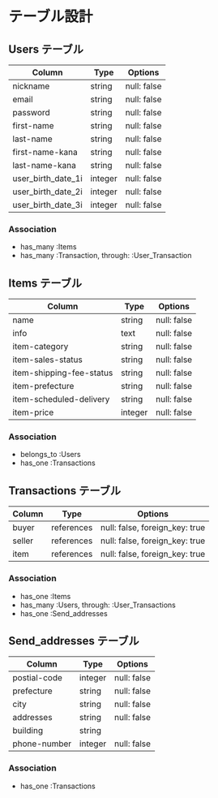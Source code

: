 # テーブル設計

## Users テーブル

| Column             | Type    | Options     |
| ------------------ | ------- | ----------- |
| nickname           | string  | null: false |
| email              | string  | null: false |
| password           | string  | null: false |
| first-name         | string  | null: false |
| last-name          | string  | null: false |
| first-name-kana    | string  | null: false |
| last-name-kana     | string  | null: false |
| user_birth_date_1i | integer | null: false |
| user_birth_date_2i | integer | null: false |
| user_birth_date_3i | integer | null: false |

### Association

- has_many :Items
- has_many :Transaction, through: :User_Transaction


## Items テーブル

| Column                   | Type    | Options     |
| ------------------------ | ------- | ----------- |
| name                     | string  | null: false |
| info                     | text    | null: false |
| item-category            | string  | null: false |
| item-sales-status        | string  | null: false |
| item-shipping-fee-status | string  | null: false |
| item-prefecture          | string  | null: false |
| item-scheduled-delivery  | string  | null: false |
| item-price               | integer | null: false |

### Association

- belongs_to :Users
- has_one :Transactions


## Transactions テーブル

| Column     | Type       | Options                        |
| ---------- | ---------- | ------------------------------ |
| buyer      | references | null: false, foreign_key: true |
| seller     | references | null: false, foreign_key: true |
| item       | references | null: false, foreign_key: true |

### Association

- has_one :Items
- has_many :Users, through: :User_Transactions
- has_one :Send_addresses


## Send_addresses テーブル

| Column       | Type    | Options     |
| ------------ | ------- | ----------- |
| postial-code | integer | null: false |
| prefecture   | string  | null: false |
| city         | string  | null: false |
| addresses    | string  | null: false |
| building     | string  |             |
| phone-number | integer | null: false |

### Association

- has_one :Transactions

